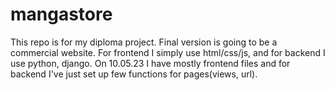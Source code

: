 # mangastore

This repo is for my diploma project. Final version is going to be a commercial website.
For frontend I simply use html/css/js, and for backend I use python, django.
On 10.05.23 I have mostly frontend files and for backend I've just set up few functions for pages(views, url). 
